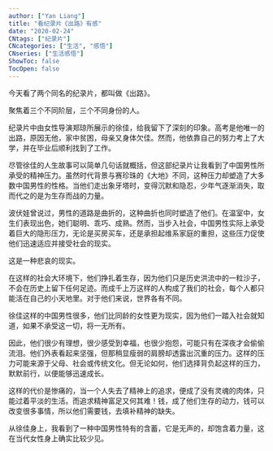 ```yaml
---
author: ["Yan Liang"]
title: "看纪录片《出路》有感"
date: "2020-02-24"
CNtags: ["纪录片"]
CNcategories: ["生活", "感悟"]
CNseries: ["生活感悟"]
ShowToc: false
TocOpen: false
---
```


今天看了两个同名的纪录片，都叫做《出路》。

聚焦着三个不同阶层，三个不同身份的人。

纪录片中由女性导演郑琼所展示的徐佳，给我留下了深刻的印象。高考是他唯一的出路，原因无他，家中贫困，母亲又身体欠佳。然而，他依靠自己的努力考上了大学，并在毕业后顺利找到了工作。

尽管徐佳的人生故事可以简单几句话就概括，但这部纪录片让我看到了中国男性所承受的精神压力。虽然时代背景与赛珍珠的《大地》不同，这种压力却塑造了大多数中国男性的性格。当他们走出象牙塔时，变得沉默和隐忍，少年气逐渐消失，取而代之的是为生存而战的力量。

波伏娃曾说过，男性的道路是曲折的，这种曲折也同时塑造了他们。在温室中，女生们表现出色，她们聪明、乖巧、成熟。然而，当步入社会，中国男性实际上承受着巨大的隐形压力，无论是买房买车，还是承担起维系家庭的重担，这些压力促使他们迅速适应并接受社会的现实。

这是一种悲哀的现实。

在这样的社会大环境下，他们挣扎着生存，因为他们只是历史洪流中的一粒沙子，不会在历史上留下任何足迹。而成千上万这样的人构成了我们的社会，每个人都只能活在自己的小天地里。对于他们来说，世界各有不同。

徐佳这样的中国男性很多，他们比同龄的女性更为现实，因为他们一踏入社会就知道，如果不承受这一切，将一无所有。

因此，他们很少有理想，很少感受到幸福，也很少抱怨，可能只有在深夜才会偷偷流泪。他们外表看起来坚强，但那稍显瘦弱的肩膀却透露出沉重的压力。这样的压力可能来源于父母、社会或传统文化。但无论如何，他们选择背负起这样的压力，默默前行，以便能够迅速成长。

这样的代价是惨痛的，当一个人失去了精神上的追求，便成了没有灵魂的肉体，只能过着平淡的生活。而追求精神富足又何其难！钱，成了他们生存的动力，钱可以改变很多事情，所以他们需要钱，去填补精神的缺失。

从徐佳身上，我看到了一种中国男性特有的含蓄，它是无声的，却饱含着力量，这在当代女性身上确实比较少见。